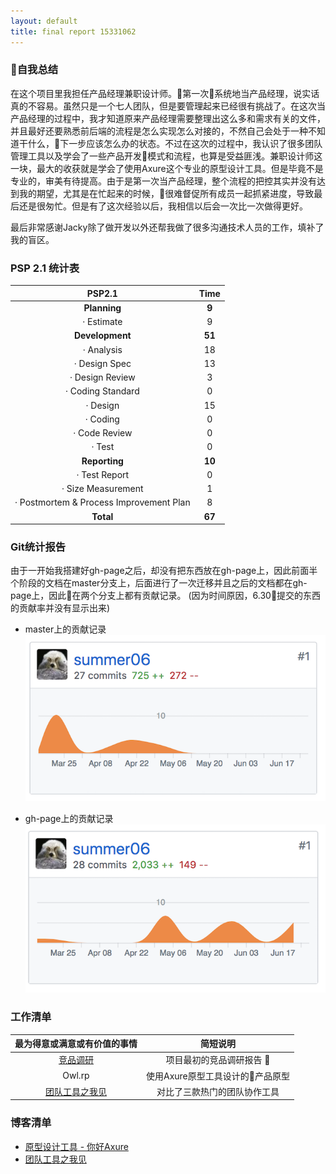 ```yaml
---
layout: default
title: final report 15331062
---
```


### 自我总结

在这个项目里我担任产品经理兼职设计师。第一次系统地当产品经理，说实话真的不容易。虽然只是一个七人团队，但是要管理起来已经很有挑战了。在这次当产品经理的过程中，我才知道原来产品经理需要整理出这么多和需求有关的文件，并且最好还要熟悉前后端的流程是怎么实现怎么对接的，不然自己会处于一种不知道干什么，下一步应该怎么办的状态。不过在这次的过程中，我认识了很多团队管理工具以及学会了一些产品开发模式和流程，也算是受益匪浅。兼职设计师这一块，最大的收获就是学会了使用Axure这个专业的原型设计工具。但是毕竟不是专业的，审美有待提高。由于是第一次当产品经理，整个流程的把控其实并没有达到我的期望，尤其是在忙起来的时候，很难督促所有成员一起抓紧进度，导致最后还是很匆忙。但是有了这次经验以后，我相信以后会一次比一次做得更好。

最后非常感谢Jacky除了做开发以外还帮我做了很多沟通技术人员的工作，填补了我的盲区。

### PSP 2.1 统计表
|PSP2.1| Time |
|:--:|:--:|
|**Planning**|**9**|
|· Estimate|9|
|**Development**|**51**|
|· Analysis|18|
|· Design Spec|13|
|· Design Review|3|
|· Coding Standard|0|
|· Design|15|
|· Coding|0|
|· Code Review|0|
|· Test|0|
|**Reporting**|**10**|
|· Test Report|0|
|· Size Measurement|1|
|· Postmortem & Process Improvement Plan|8|
|**Total**|**67**|

### Git统计报告
由于一开始我搭建好gh-page之后，却没有把东西放在gh-page上，因此前面半个阶段的文档在master分支上，后面进行了一次迁移并且之后的文档都在gh-page上，因此在两个分支上都有贡献记录。
 (因为时间原因，6.30提交的东西的贡献率并没有显示出来)

- master上的贡献记录
![master](/assets/master.png)

- gh-page上的贡献记录
![gh-page](/assets/gh-page.png)

### 工作清单

|最为得意或满意或有价值的事情| 简短说明|
|:--:|:--:|
|[竞品调研](03-investigation.md)| 项目最初的竞品调研报告 |
|Owl.rp|使用Axure原型工具设计的产品原型|
|[团队工具之我见](https://summer06.github.io/2018/06/22/team_work_tool/)|对比了三款热门的团队协作工具|

### 博客清单
- [原型设计工具 - 你好Axure](https://summer06.github.io/2018/04/15/Axure_basic/)
- [团队工具之我见](https://summer06.github.io/2018/06/22/team_work_tool/)

